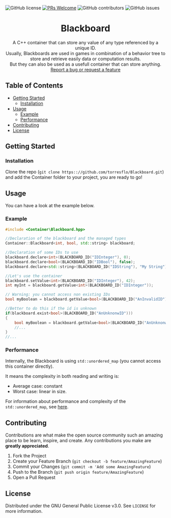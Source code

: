 ![GitHub license](https://img.shields.io/github/license/torresflo/Blackboard.svg)
[![PRs Welcome](https://img.shields.io/badge/PRs-welcome-brightgreen.svg)](http://makeapullrequest.com)
![GitHub contributors](https://img.shields.io/github/contributors/torresflo/Blackboard.svg)
![GitHub issues](https://img.shields.io/github/issues/torresflo/Blackboard.svg)

<p align="center">
  <h1 align="center">Blackboard</h3>

  <p align="center">
    A C++ container that can store any value of any type referenced by a unique ID.
    <br />
    Usually, Blackboards are used in games in combination of a behavior tree to store and retrieve easily data or computation results.       <br/>
    But they can also be used as a usefull container that can store anything.
    <br />
    <a href="https://github.com/torresflo/Kinect-Lab/issues">Report a bug or request a feature</a>
  </p>
</p>

## Table of Contents

* [Getting Started](#getting-started)
  * [Installation](#installation)
* [Usage](#usage)
  * [Example](#example)
  * [Performance](#performance)
* [Contributing](#contributing)
* [License](#license)

## Getting Started

### Installation

Clone the repo (`git clone https:://github.com/torresflo/Blackboard.git`) and add the Container folder to your project, you are ready to go!

## Usage

You can have a look at the example below.

### Example

```cpp
#include <Container\Blackboard.hpp>

//Declaration of the blackboard and the managed types
Container::Blackboard<int, bool, std::string> blackboard;

//Declaration of some IDs to use
blackboard.declare<int>(BLACKBOARD_ID("IDInteger"), 0);
blackboard.declare<bool>(BLACKBOARD_ID("IDBool"), false);
blackboard.declare<std::string>(BLACKBOARD_ID("IDString"), "My String");

//Let's use the container
blackboard.setValue<int>(BLACKBOARD_ID("IDInteger"), 42);
int myInt = blackboard.getValue<int>(BLACKBOARD_ID("IDInteger"));

// Warning: you cannot access non existing IDs
bool myBoolean = blackboard.getValue<bool>(BLACKBOARD_ID("AnInvalidID")); //This will create an out_of_range exception.

//Better to do this if the id is unknown
if(blackboard.exist<bool>(BLACKBOARD_ID("AnUnknonwID")))
{
    bool myBoolean = blackboard.getValue<bool>(BLACKBOARD_ID("AnUnknonwID")); //Can access safely
    //...
}
//...

```

### Performance

Internally, the Blackboard is using `std::unordered_map` (you cannot access this container directly).

It means the complexity in both reading and writing is:
- Average case: constant
- Worst case: linear in size.

For information about performance and complexity of the `std::unordered_map`, see <a href="https://en.cppreference.com/w/cpp/container/unordered_map">here</a>.

## Contributing

Contributions are what make the open source community such an amazing place to be learn, inspire, and create. Any contributions you make are **greatly appreciated**.

1. Fork the Project
2. Create your Feature Branch (`git checkout -b feature/AmazingFeature`)
3. Commit your Changes (`git commit -m 'Add some AmazingFeature`)
4. Push to the Branch (`git push origin feature/AmazingFeature`)
5. Open a Pull Request

<!-- LICENSE -->
## License

Distributed under the GNU General Public License v3.0. See `LICENSE` for more information.
